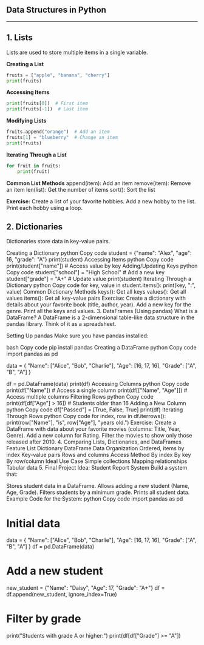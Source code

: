 ## Data Structures in Python

---
## 1. Lists
Lists are used to store multiple items in a single variable.

**Creating a List**
```python
fruits = ["apple", "banana", "cherry"]
print(fruits)
```

**Accessing Items**
```python
print(fruits[0])  # First item
print(fruits[-1])  # Last item
```

**Modifying Lists**
```python
fruits.append("orange")  # Add an item
fruits[1] = "blueberry"  # Change an item
print(fruits)
```

**Iterating Through a List**
```python
for fruit in fruits:
    print(fruit)
```

**Common List Methods**
append(item): Add an item
remove(item): Remove an item
len(list): Get the number of items
sort(): Sort the list

**Exercise:**
Create a list of your favorite hobbies.
Add a new hobby to the list.
Print each hobby using a loop.

## 2. Dictionaries
Dictionaries store data in key-value pairs.

Creating a Dictionary
python
Copy code
student = {"name": "Alex", "age": 16, "grade": "A"}
print(student)
Accessing Items
python
Copy code
print(student["name"])  # Access value by key
Adding/Updating Keys
python
Copy code
student["school"] = "High School"  # Add a new key
student["grade"] = "A+"  # Update value
print(student)
Iterating Through a Dictionary
python
Copy code
for key, value in student.items():
    print(key, ":", value)
Common Dictionary Methods
keys(): Get all keys
values(): Get all values
items(): Get all key-value pairs
Exercise:
Create a dictionary with details about your favorite book (title, author, year).
Add a new key for the genre.
Print all the keys and values.
3. DataFrames (Using pandas)
What is a DataFrame? A DataFrame is a 2-dimensional table-like data structure in the pandas library. Think of it as a spreadsheet.

Setting Up pandas
Make sure you have pandas installed:

bash
Copy code
pip install pandas
Creating a DataFrame
python
Copy code
import pandas as pd

data = {
    "Name": ["Alice", "Bob", "Charlie"],
    "Age": [16, 17, 16],
    "Grade": ["A", "B", "A"]
}

df = pd.DataFrame(data)
print(df)
Accessing Columns
python
Copy code
print(df["Name"])  # Access a single column
print(df[["Name", "Age"]])  # Access multiple columns
Filtering Rows
python
Copy code
print(df[df["Age"] > 16])  # Students older than 16
Adding a New Column
python
Copy code
df["Passed"] = [True, False, True]
print(df)
Iterating Through Rows
python
Copy code
for index, row in df.iterrows():
    print(row["Name"], "is", row["Age"], "years old.")
Exercise:
Create a DataFrame with data about your favorite movies (columns: Title, Year, Genre).
Add a new column for Rating.
Filter the movies to show only those released after 2010.
4. Comparing Lists, Dictionaries, and DataFrames
Feature	List	Dictionary	DataFrame
Data Organization	Ordered, items by index	Key-value pairs	Rows and columns
Access Method	By index	By key	By row/column
Ideal Use Case	Simple collections	Mapping relationships	Tabular data
5. Final Project Idea: Student Report System
Build a system that:

Stores student data in a DataFrame.
Allows adding a new student (Name, Age, Grade).
Filters students by a minimum grade.
Prints all student data.
Example Code for the System:
python
Copy code
import pandas as pd

# Initial data
data = {
    "Name": ["Alice", "Bob", "Charlie"],
    "Age": [16, 17, 16],
    "Grade": ["A", "B", "A"]
}
df = pd.DataFrame(data)

# Add a new student
new_student = {"Name": "Daisy", "Age": 17, "Grade": "A+"}
df = df.append(new_student, ignore_index=True)

# Filter by grade
print("Students with grade A or higher:")
print(df[df["Grade"] >= "A"])
